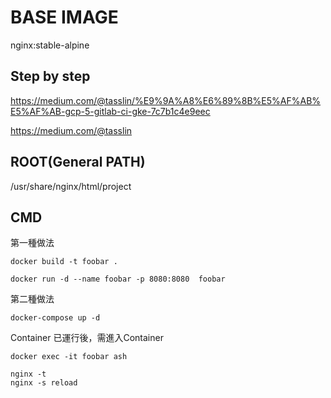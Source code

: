 # BASE IMAGE

nginx:stable-alpine

## Step by step
https://medium.com/@tasslin/%E9%9A%A8%E6%89%8B%E5%AF%AB%E5%AF%AB-gcp-5-gitlab-ci-gke-7c7b1c4e9eec

https://medium.com/@tasslin

## ROOT(General PATH)

/usr/share/nginx/html/project

## CMD

第一種做法
```
docker build -t foobar .

docker run -d --name foobar -p 8080:8080  foobar
```
第二種做法
```
docker-compose up -d
```

Container 已運行後，需進入Container
```
docker exec -it foobar ash

nginx -t
nginx -s reload
```